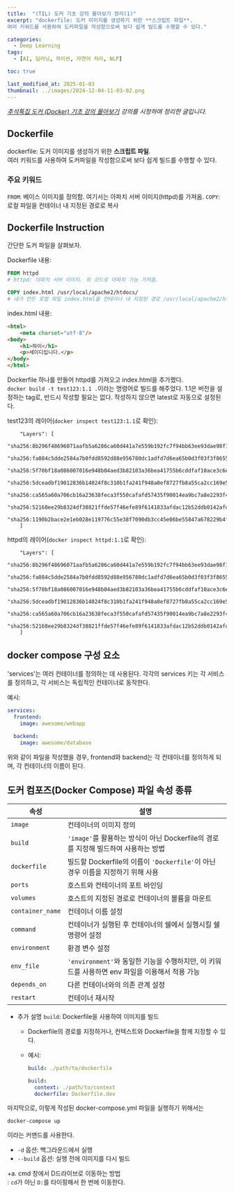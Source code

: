 ```yaml
---
title:  "(TIL) 도커 기초 강의 몰아보기 정리(1)"
excerpt: "dockerfile: 도커 이미지를 생성하기 위한 **스크립트 파일**.    
여러 키워드를 사용하여 도커파일을 작성함으로써 보다 쉽게 빌드를 수행할 수 있다."

categories:
  - Deep Learning
tags:
  - [AI, 딥러닝, 파이썬, 자연어 처리, NLP]

toc: true

last_modified_at: 2025-01-03
thumbnail: ../images/2024-12-04-11-03-02.png
---
```


*[추석특집 도커 (Docker) 기초 강의 몰아보기](https://www.youtube.com/watch?v=IqnAiM1A0d8&list=PLlTylS8uB2fDLJRJCXqUowsOViG-ZKnWy&index=16) 강의를 시청하며 정리한 글입니다.*

## Dockerfile
dockerfile: 도커 이미지를 생성하기 위한 **스크립트 파일**.    
여러 키워드를 사용하여 도커파일을 작성함으로써 보다 쉽게 빌드를 수행할 수 있다.

### 주요 키워드
`FROM`: 베이스 이미지를 정의함. 여기서는 아파치 서버 이미지(httpd)를 가져옴.
`COPY`: 로컬 파일을 컨테이너 내 지정된 경로로 복사

## Dockerfile Instruction
간단한 도커 파일을 살펴보자. 

Dockerfile 내용:    
```dockerfile
FROM httpd 
# httpd: 아파치 서버 이미지. 위 코드로 아파치 기능 가져옴.

COPY index.html /usr/local/apache2/htdocs/
# 내가 만든 로컬 파일 index.html을 컨테이너 내 지정된 경로 /usr/local/apache2/htdocs/로 복사
```

index.html 내용:    
```html
<html>
    <meta charset="utf-8"/>
<body>
    <h1>하이</h1>
    <p>세이디입니다.</p>
</body>
</html>
```

Dockerfile 하나를 만들어 httpd를 가져오고 index.html을 추가했다.      
`docker build -t test123:1.1 .`이라는 명령어로 빌드를 해주었다.
  1.1은 버전을 설정하는 tag로, 반드시 작성할 필요는 없다. 작성하지 않으면 latest로 자동으로 설정된다.

test123의 레이어(`docker inspect test123:1.1`로 확인):   
```
    "Layers": [
        "sha256:8b296f48696071aafb5a6286ca60d441a7e559b192fc7f94bb63ee93dae98f17",   
        "sha256:fa084c5dde2584a7b0fdd8592d88e956780dc1adfd7d6ea65b0d3f03f3f86556",   
        "sha256:5f70bf18a086007016e948b04aed3b82103a36bea41755b6cddfaf10ace3c6ef",   
        "sha256:5dceadbf19012836b14024f8c310b1fa241f948a0ef8727fb8a55ca2cc169e52",   
        "sha256:ca565a60a706cb16a23638feca3f550cafafd57435f90014ea9bc7a8e2293f43",   
        "sha256:52168ee29b8324df38821ffde57f46efe89f6141833afdac12b52ddb0142afd6",   
        "sha256:1190b2bace2e1eb028e119776c55e38f7090db3cc45e06be55847a678229b4f4"    
    ]
```

httpd의 레이어(`docker inspect httpd:1.1`로 확인):   
```
    "Layers": [
        "sha256:8b296f48696071aafb5a6286ca60d441a7e559b192fc7f94bb63ee93dae98f17",  
        "sha256:fa084c5dde2584a7b0fdd8592d88e956780dc1adfd7d6ea65b0d3f03f3f86556",  
        "sha256:5f70bf18a086007016e948b04aed3b82103a36bea41755b6cddfaf10ace3c6ef",  
        "sha256:5dceadbf19012836b14024f8c310b1fa241f948a0ef8727fb8a55ca2cc169e52",  
        "sha256:ca565a60a706cb16a23638feca3f550cafafd57435f90014ea9bc7a8e2293f43",  
        "sha256:52168ee29b8324df38821ffde57f46efe89f6141833afdac12b52ddb0142afd6"   
    ]
```

## docker compose 구성 요소
'services'는 여러 컨테이너를 정의하는 데 사용된다. 각각의 services 키는 각 서비스를 정의하고, 각 서비스는 독립적인 컨테이너로 동작한다.

예시:   
```yml
services:
  frontend:
    image: awesome/webapp
  
  backend:
    image: awesome/database
```
위와 같이 파일을 작성했을 경우, frontend와 backend는 각 컨테이너를 정의하게 되며, 각 컨테이너의 이름이 된다. 

## 도커 컴포즈(Docker Compose) 파일 속성 종류
| 속성          | 설명                                                                                          |
| ----------- | ---------------------------------------------------------------------------------------------- |
| `image`       | 컨테이너의 이미지 정의                                                                         |
| `build`       | `'image'`를 활용하는 방식이 아닌 Dockerfile의 경로를 지정해 빌드하여 사용하는 방법                |
| `dockerfile`  | 빌드할 Dockerfile의 이름이 `'Dockerfile'`이 아닌 경우 이름을 지정하기 위해 사용                  |
| `ports`       | 호스트와 컨테이너의 포트 바인딩                                                                 |
| `volumes`     | 호스트의 지정된 경로로 컨테이너의 볼륨을 마운트                                                  |
| `container_name` | 컨테이너 이름 설정                                                                         |
| `command`     | 컨테이너가 실행된 후 컨테이너의 쉘에서 실행시킬 쉘 명령어 설정                             |
| `environment` | 환경 변수 설정                                                                                |
| `env_file`    | `'environment'`와 동일한 기능을 수행하지만, 이 키워드를 사용하면 env 파일을 이용해서 적용 가능     |
| `depends_on`  | 다른 컨테이너와의 의존 관계 설정                                                                |
| `restart`     | 컨테이너 재시작                                                                                |
- 추가 설명
`build`: Dockerfile을 사용하여 이미지를 빌드
  - Dockerfile의 경로를 지정하거나, 컨텍스트와 Dockerfile을 함께 지정할 수 있다. 
  - 예시:   
    
    ```yaml
    build: ./path/to/dockerfile
    ```

    ```yaml
    build: 
      context: ./path/to/context
      dockerfile: Dockerfile.dev
    ```

마지막으로, 이렇게 작성된 docker-compose.yml 파일을 실행하기 위해서는    
```
docker-compose up
```   
이라는 커맨드를 사용한다. 
- `-d` 옵션: 백그라운드에서 실행
- `--build` 옵션: 실행 전에 이미지를 다시 빌드

+a. cmd 창에서 D드라이브로 이동하는 방법    
: `cd`가 아닌 `D:`를 타이핑해서 한 번에 이동한다.